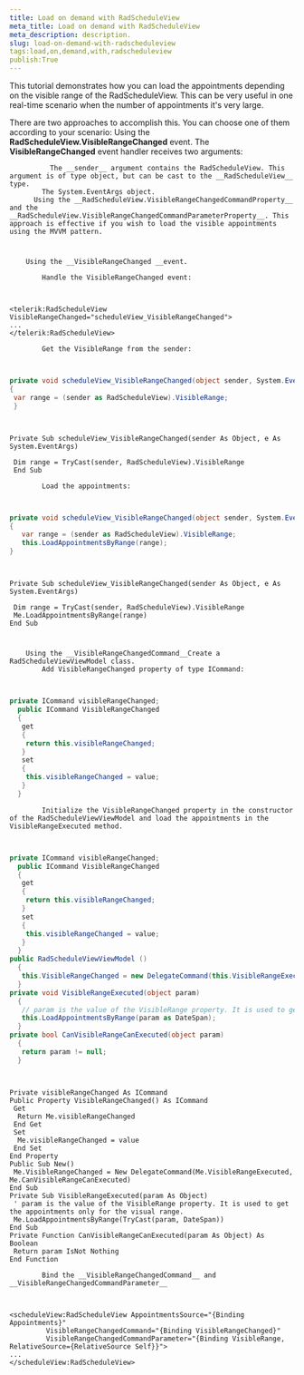 ```yaml
---
title: Load on demand with RadScheduleView
meta_title: Load on demand with RadScheduleView
meta_description: description.
slug: load-on-demand-with-radscheduleview
tags:load,on,demand,with,radscheduleview
publish:True
---
```



This tutorial demonstrates how you can load the appointments depending on the visible range of the RadScheduleView. This can be very useful in one real-time scenario when the number of appointments it's very large.

There are two approaches to accomplish this. You can choose one of them according to your scenario:
          Using the __RadScheduleView.VisibleRangeChanged__ event. The __VisibleRangeChanged__ event handler receives two arguments:
          
              The __sender__ argument contains the RadScheduleView. This argument is of type object, but can be cast to the __RadScheduleView__ type.
            The System.EventArgs object.
          Using the __RadScheduleView.VisibleRangeChangedCommandProperty__ and the __RadScheduleView.VisibleRangeChangedCommandParameterProperty__. This approach is effective if you wish to load the visible appointments using the MVVM pattern.
        



# 
        Using the __VisibleRangeChanged __event.
      
            Handle the VisibleRangeChanged event:
            



```XAML


<telerik:RadScheduleView VisibleRangeChanged="scheduleView_VisibleRangeChanged">
...
</telerik:RadScheduleView>

```


            Get the VisibleRange from the sender:
            



```C#


private void scheduleView_VisibleRangeChanged(object sender, System.EventArgs e)
{
 var range = (sender as RadScheduleView).VisibleRange;
 }

```



```VB.NET


Private Sub scheduleView_VisibleRangeChanged(sender As Object, e As System.EventArgs)

 Dim range = TryCast(sender, RadScheduleView).VisibleRange
 End Sub

```


            Load the appointments:
            



```C#


private void scheduleView_VisibleRangeChanged(object sender, System.EventArgs e)
{
   var range = (sender as RadScheduleView).VisibleRange;
   this.LoadAppointmentsByRange(range);
}

```



```VB.NET


Private Sub scheduleView_VisibleRangeChanged(sender As Object, e As System.EventArgs)

 Dim range = TryCast(sender, RadScheduleView).VisibleRange
 Me.LoadAppointmentsByRange(range)
End Sub

```



# 
        Using the __VisibleRangeChangedCommand__Create a RadScheduleViewViewModel class.
            Add VisibleRangeChanged property of type ICommand:
            



```C#


private ICommand visibleRangeChanged;
  public ICommand VisibleRangeChanged
  {
   get
   {
    return this.visibleRangeChanged;
   }
   set
   {
    this.visibleRangeChanged = value;
   }
  }

```


            Initialize the VisibleRangeChanged property in the constructor of the RadScheduleViewViewModel and load the appointments in the VisibleRangeExecuted method.
            



```C#


private ICommand visibleRangeChanged;
  public ICommand VisibleRangeChanged
  {
   get
   {
    return this.visibleRangeChanged;
   }
   set
   {
    this.visibleRangeChanged = value;
   }
  }
public RadScheduleViewViewModel ()
  {
   this.VisibleRangeChanged = new DelegateCommand(this.VisibleRangeExecuted, this.CanVisibleRangeCanExecuted);
  }
private void VisibleRangeExecuted(object param)
  {
   // param is the value of the VisibleRange property. It is used to get the appointments only for the visual range.
   this.LoadAppointmentsByRange(param as DateSpan);
  }
private bool CanVisibleRangeCanExecuted(object param)
  {
   return param != null;
  }

```



```VB.NET


Private visibleRangeChanged As ICommand
Public Property VisibleRangeChanged() As ICommand
 Get
  Return Me.visibleRangeChanged
 End Get
 Set
  Me.visibleRangeChanged = value
 End Set
End Property
Public Sub New()
 Me.VisibleRangeChanged = New DelegateCommand(Me.VisibleRangeExecuted, Me.CanVisibleRangeCanExecuted)
End Sub
Private Sub VisibleRangeExecuted(param As Object)
 ' param is the value of the VisibleRange property. It is used to get the appointments only for the visual range.
 Me.LoadAppointmentsByRange(TryCast(param, DateSpan))
End Sub
Private Function CanVisibleRangeCanExecuted(param As Object) As Boolean
 Return param IsNot Nothing
End Function

```


            Bind the __VisibleRangeChangedCommand__ and __VisibleRangeChangedCommandParameter__



```XAML


<scheduleView:RadScheduleView AppointmentsSource="{Binding Appointments}" 
         VisibleRangeChangedCommand="{Binding VisibleRangeChanged}" 
         VisibleRangeChangedCommandParameter="{Binding VisibleRange, RelativeSource={RelativeSource Self}}">
...
</scheduleView:RadScheduleView>

```


